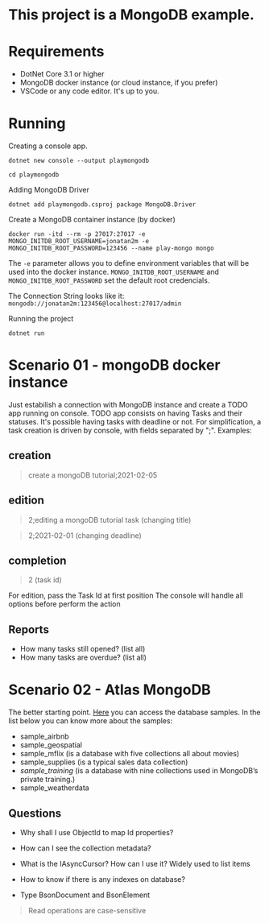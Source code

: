# This project is a MongoDB example.

# Requirements
- DotNet Core 3.1 or higher
- MongoDB docker instance (or cloud instance, if you prefer)
- VSCode or any code editor. It's up to you.

# Running
Creating a console app.

`dotnet new console --output playmongodb`

`cd playmongodb`

Adding MongoDB Driver

`dotnet add playmongodb.csproj package MongoDB.Driver`

Create a MongoDB container instance (by docker)

`docker run -itd --rm -p 27017:27017 -e MONGO_INITDB_ROOT_USERNAME=jonatan2m -e MONGO_INITDB_ROOT_PASSWORD=123456 --name play-mongo mongo`

The `-e` parameter allows you to define environment variables that will be used into the docker instance.
`MONGO_INITDB_ROOT_USERNAME` and `MONGO_INITDB_ROOT_PASSWORD` set the default root credencials.

The Connection String looks like it: `mongodb://jonatan2m:123456@localhost:27017/admin`

Running the project

`dotnet run`



# Scenario 01 - mongoDB docker instance
Just estabilish a connection with MongoDB instance and create a TODO app running on console.
TODO app consists on having Tasks and their statuses. It's possible having tasks with deadline or not.
For simplification, a task creation is driven by console, with fields separated by ";".
Examples:
## creation
> create a mongoDB tutorial;2021-02-05

## edition
> 2;editing a mongoDB tutorial task (changing title)

> 2;2021-02-01 (changing deadline)

## completion
> 2 (task id)

For edition, pass the Task Id at first position
The console will handle all options before perform the action

## Reports
- How many tasks still opened? (list all)
- How many tasks are overdue? (list all)

# Scenario 02 - Atlas MongoDB
The better starting point. [Here](https://www.mongodb.com/blog/post/atlas-plus-load-sample-data-for-easier-learning) you can access the database samples.
In the list below you can know more about the samples:
- sample_airbnb
- sample_geospatial
- sample_mflix (is a database with five collections all about movies)
- sample_supplies (is a typical sales data collection)
- *sample_training* (is a database with nine collections used in MongoDB’s private training.)
- sample_weatherdata


## Questions
- Why shall I use ObjectId to map Id properties?

- How can I see the collection metadata?

- What is the IAsyncCursor? How can I use it?
Widely used to list items

- How to know if there is any indexes on database?

- Type BsonDocument and BsonElement

> Read operations are case-sensitive